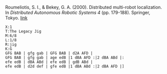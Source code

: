 Roumeliotis, S. I., & Bekey, G. A. (2000). Distributed multi-robot localization. In _Distributed Autonomous Robotic Systems 4_ (pp. 179-188). Springer, Tokyo. [link](http://citeseerx.ist.psu.edu/viewdoc/download?doi=10.1.1.93.5133&rep=rep1&type=pdf)



```music-abc
X:1
T:The Legacy Jig
M:6/8
L:1/8
R:jig
K:G
GFG BAB | gfg gab | GFG BAB | d2A AFD |
GFG BAB | gfg gab | age edB |1 dBA AFD :|2 dBA ABd |:
efe edB | dBA ABd | efe edB | gdB ABd |
efe edB | d2d def | gfe edB |1 dBA ABd :|2 dBA AFD |]
```
